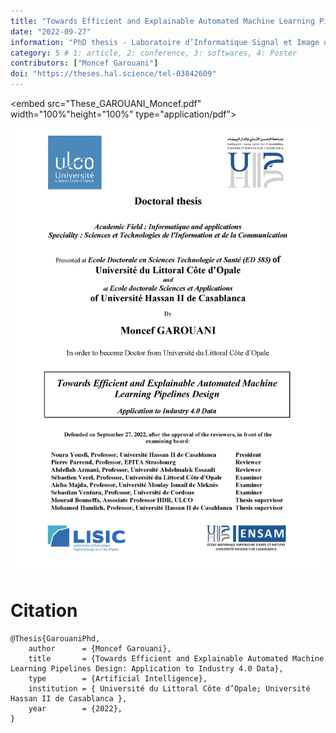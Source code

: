 ```yaml
---
title: "Towards Efficient and Explainable Automated Machine Learning Pipelines Design"
date: "2022-09-27"
information: "PhD thesis - Laboratoire d’Informatique Signal et Image de la Côte d’Opale, Calais France"
category: 5 # 1: article, 2: conference, 3: softwares, 4: Poster
contributors: ["Moncef Garouani"]
doi: "https://theses.hal.science/tel-03842609"
---
```


<embed src="These_GAROUANI_Moncef.pdf" width="100%"height="100%"  type="application/pdf">
<object data="These_GAROUANI_Moncef.pdf" height="100%" width="100%"></object>

<a href="These_GAROUANI_Moncef.pdf" target="_blank"><img src="PHD.png" /></a>


# Citation

```
@Thesis{GarouaniPhd,
    author      = {Moncef Garouani},
    title       = {Towards Efficient and Explainable Automated Machine Learning Pipelines Design: Application to Industry 4.0 Data},
    type        = {Artificial Intelligence}, 
    institution = { Université du Littoral Côte d’Opale; Université Hassan II de Casablanca },
    year        = {2022},
}
```